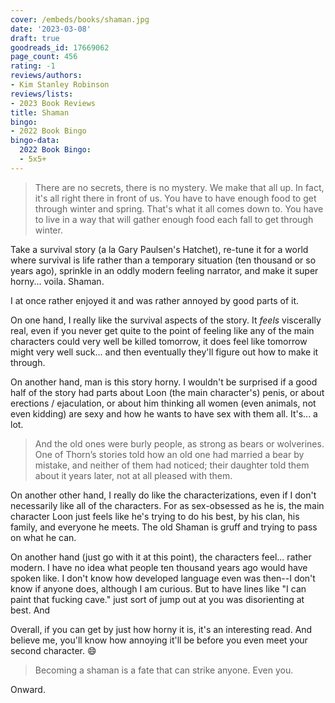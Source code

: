 ```yaml
---
cover: /embeds/books/shaman.jpg
date: '2023-03-08'
draft: true
goodreads_id: 17669062
page_count: 456
rating: -1
reviews/authors:
- Kim Stanley Robinson
reviews/lists:
- 2023 Book Reviews
title: Shaman
bingo:
- 2022 Book Bingo
bingo-data:
  2022 Book Bingo:
  - 5x5+
---
```

> There are no secrets, there is no mystery. We make that all up. In fact, it's all right there in front of us. You have to have enough food to get through winter and spring. That's what it all comes down to. You have to live in a way that will gather enough food each fall to get through winter.

Take a survival story (a la Gary Paulsen's Hatchet), re-tune it for a world where survival is life rather than a temporary situation (ten thousand or so years ago), sprinkle in an oddly modern feeling narrator, and make it super horny... voila. Shaman. 

I at once rather enjoyed it and was rather annoyed by good parts of it. 

<!--more-->

On one hand, I really like the survival aspects of the story. It *feels* viscerally real, even if you never get quite to the point of feeling like any of the main characters could very well be killed tomorrow, it does feel like tomorrow might very well suck... and then eventually they'll figure out how to make it through. 

On another hand, man is this story horny. I wouldn't be surprised if a good half of the story had parts about Loon (the main character's) penis, or about erections / ejaculation, or about him thinking all women (even animals, not even kidding) are sexy and how he wants to have sex with them all. It's... a lot. 

> And the old ones were burly people, as strong as bears or wolverines. One of Thorn’s stories told how an old one had married a bear by mistake, and neither of them had noticed; their daughter told them about it years later, not at all pleased with them.

On another other hand, I really do like the characterizations, even if I don't necessarily like all of the characters. For as sex-obsessed as he is, the main character Loon just feels like he's trying to do his best, by his clan, his family, and everyone he meets. The old Shaman is gruff and trying to pass on what he can. 

On another hand (just go with it at this point), the characters feel... rather modern. I have no idea what people ten thousand years ago would have spoken like. I don't know how developed language even was then--I don't know if anyone does, although I am curious. But to have lines like "I can paint that fucking cave." just sort of jump out at you was disorienting at best. And 

Overall, if you can get by just how horny it is, it's an interesting read. And believe me, you'll know how annoying it'll be before you even meet your second character. :smile:

> Becoming a shaman is a fate that can strike anyone. Even you.

Onward. 